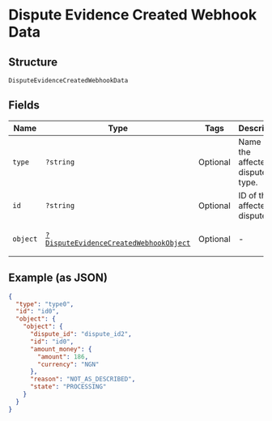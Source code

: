 
# Dispute Evidence Created Webhook Data

## Structure

`DisputeEvidenceCreatedWebhookData`

## Fields

| Name | Type | Tags | Description | Getter | Setter |
|  --- | --- | --- | --- | --- | --- |
| `type` | `?string` | Optional | Name of the affected dispute's type. | getType(): ?string | setType(?string type): void |
| `id` | `?string` | Optional | ID of the affected dispute. | getId(): ?string | setId(?string id): void |
| `object` | [`?DisputeEvidenceCreatedWebhookObject`](/doc/models/dispute-evidence-created-webhook-object.md) | Optional | - | getObject(): ?DisputeEvidenceCreatedWebhookObject | setObject(?DisputeEvidenceCreatedWebhookObject object): void |

## Example (as JSON)

```json
{
  "type": "type0",
  "id": "id0",
  "object": {
    "object": {
      "dispute_id": "dispute_id2",
      "id": "id0",
      "amount_money": {
        "amount": 186,
        "currency": "NGN"
      },
      "reason": "NOT_AS_DESCRIBED",
      "state": "PROCESSING"
    }
  }
}
```


